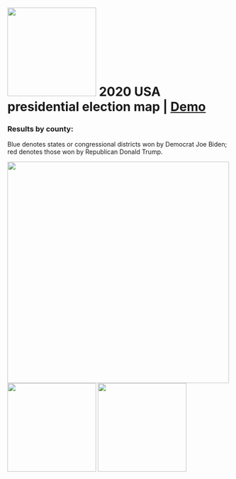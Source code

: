 # <img src="https://raw.githubusercontent.com/shamilkhan/us_election_map/master/public/data/election2020-line.svg" width="200px" /> 2020 USA presidential election map | [Demo](https://lucid-jang-f627da.netlify.app/)

### Results by county:
Blue denotes states or congressional districts won by Democrat Joe Biden; red denotes those won by Republican Donald Trump.

<img src="https://upload.wikimedia.org/wikipedia/commons/5/59/United_States_presidential_election_results_by_county%2C_2020.svg" width="500px" />

<img src="https://media1.giphy.com/media/XzsQ4z8EhOPBOfpSMK/giphy.gif" width="200px" />
<img src="https://media3.giphy.com/media/hMTz1XDq2d54d0OTbR/giphy.gif" width="200px" />
